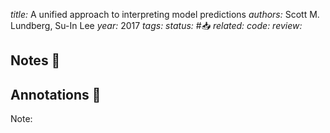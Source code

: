 *title:* A unified approach to interpreting model predictions
*authors:* Scott M. Lundberg, Su-In Lee
*year:* 2017
*tags:* 
*status:* #📥
*related:*
*code:*
*review:*

## Notes 📍

## Annotations 📖
Note: 